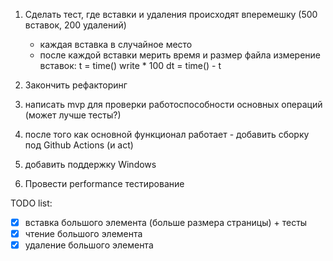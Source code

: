 1. Сделать тест, где вставки и удаления происходят вперемешку (500 вставок, 200 удалений)
   - каждая вставка в случайное место
   - после каждой вставки мерить время и размер файла
измерение вставок:
t = time()
write * 100
dt = time() - t

1. Закончить рефакторинг
2. написать mvp для проверки работоспособности основных операций (может лучше тесты?)
3. после того как основной функционал работает - добавить сборку под Github Actions (и act)
4. добавить поддержку Windows
5. Провести performance тестирование

TODO list:
- [x] вставка большого элемента (больше размера страницы) + тесты
- [x] чтение большого элемента
- [x] удаление большого элемента